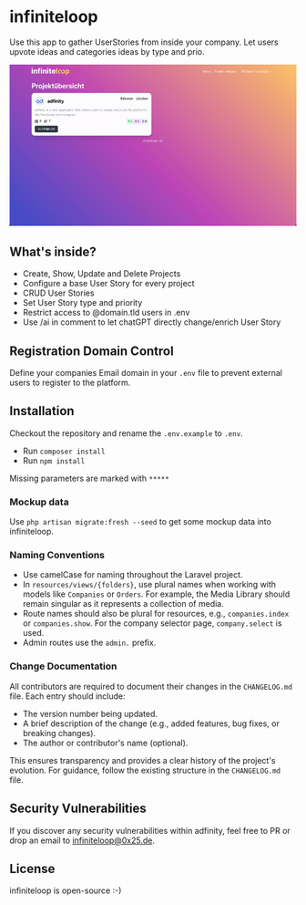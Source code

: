 # infiniteloop

Use this app to gather UserStories from inside your company. Let users upvote ideas and categories ideas by type and prio.

![image](https://raw.githubusercontent.com/1aWebmarketing/infiniteloop/refs/heads/main/Screenshots/Showcase-1.gif)

## What's inside?

- Create, Show, Update and Delete Projects
- Configure a base User Story for every project
- CRUD User Stories
- Set User Story type and priority
- Restrict access to @domain.tld users in .env
- Use /ai in comment to let chatGPT directly change/enrich User Story

## Registration Domain Control

Define your companies Email domain in your `.env` file to prevent external users to register to the platform.

## Installation

Checkout the repository and rename the `.env.example` to `.env`.

- Run `composer install`
- Run `npm install`

Missing parameters are marked with `*****`

### Mockup data

Use `php artisan migrate:fresh --seed` to get some mockup data into infiniteloop.

### Naming Conventions

- Use camelCase for naming throughout the Laravel project.
- In `resources/views/{folders}`, use plural names when working with models like `Companies` or `Orders`. For example, the Media Library should remain singular as it represents a collection of media.
- Route names should also be plural for resources, e.g., `companies.index` or `companies.show`. For the company selector page, `company.select` is used.
- Admin routes use the `admin.` prefix.

### Change Documentation

All contributors are required to document their changes in the `CHANGELOG.md` file. Each entry should include:
- The version number being updated.
- A brief description of the change (e.g., added features, bug fixes, or breaking changes).
- The author or contributor's name (optional).

This ensures transparency and provides a clear history of the project's evolution. For guidance, follow the existing structure in the `CHANGELOG.md` file.

## Security Vulnerabilities

If you discover any security vulnerabilities within adfinity, feel free to PR or drop an email to infiniteloop@0x25.de.

## License

infiniteloop is open-source :-)

